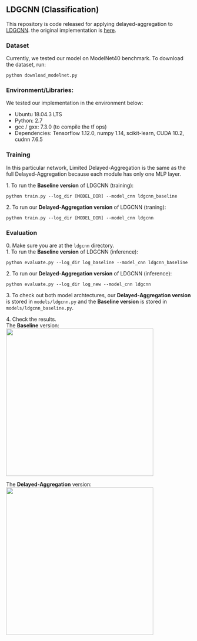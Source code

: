 ## LDGCNN (Classification)
This repository is code released for applying delayed-aggregation to [LDGCNN](https://arxiv.org/pdf/1904.10014.pdf). the original implementation is [here](https://github.com/KuangenZhang/ldgcnn). 


### Dataset 
Currently, we tested our model on ModelNet40 benchmark. To download the dataset, run: 
```
python download_modelnet.py
``` 


### Environment/Libraries: 
We tested our implementation in the environment below:
-   Ubuntu 18.04.3 LTS
-   Python: 2.7 <br>
- gcc / gxx: 7.3.0 (to compile the tf ops)
-   Dependencies: Tensorflow 1.12.0, numpy 1.14, scikit-learn, CUDA 10.2, cudnn 7.6.5

### Training

In this particular network, Limited Delayed-Aggregation is the same as the full Delayed-Aggregation because each module has only one MLP layer.

1\. To run the **Baseline version** of LDGCNN (training):
```
python train.py --log_dir [MODEL_DIR] --model_cnn ldgcnn_baseline
```

2\. To run our **Delayed-Aggregation version** of LDGCNN (traning):
```
python train.py --log_dir [MODEL_DIR] --model_cnn ldgcnn
```

### Evaluation

0\. Make sure you are at the `ldgcnn` directory. <br>
1\. To run the **Baseline version** of LDGCNN (inference):
```
python evaluate.py --log_dir log_baseline --model_cnn ldgcnn_baseline
```

2\. To run our **Delayed-Aggregation version** of LDGCNN (inference):
```
python evaluate.py --log_dir log_new --model_cnn ldgcnn
```

3\. To check out both model archtectures, our **Delayed-Aggregation version** is stored in `models/ldgcnn.py` and the **Baseline version** is stored in `models/ldgcnn_baseline.py`.

4\. Check the results. <br>
The **Baseline** version: <br>
<img src="https://user-images.githubusercontent.com/19209239/87256024-87594a80-c45d-11ea-80f6-f340d178650b.png" width="400"> 

The **Delayed-Aggregation** version: <br>
<img src="https://user-images.githubusercontent.com/19209239/87256036-9b9d4780-c45d-11ea-99e9-ea67f92cee88.png" width="400">
